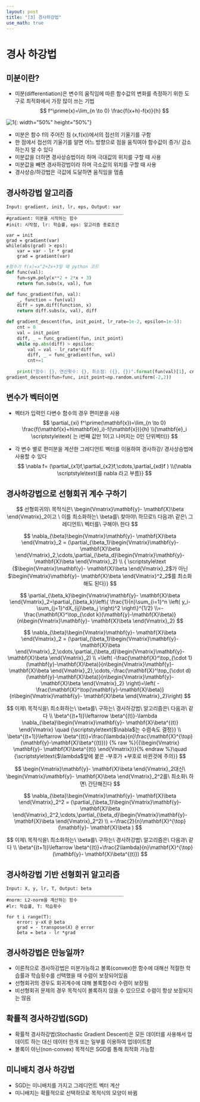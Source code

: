 ```yaml
---
layout: post
title: "[3] 경사하강법"
use_math: true
---
```

# 경사 하강법

## 미분이란?

- 미분(differentiation)은 변수의 움직임에 따른 함수값의 변화를 측정하기 위한 도구로 최적화에서 가장 많이 쓰는 기법
  $$
  f^\prime(x)=\lim_{n \to 0}	\frac{f(x+h)-f(x)}{h}
  $$

![1](https://user-images.githubusercontent.com/90087083/179637494-38cee096-571c-4219-a2a4-2b2cd9ec9bd8.jpg){: width="50%" height="50%"}


- 미분은 함수 f의 주어진 점 (x,f(x))에서의 접선의 기울기를 구함
- 한 점에서 접선의 기울기를 알면 어느 방향으로 점을 움직여야 함수값이 증가/ 감소하는지 알 수 있다
- 미분값을 더하면 경사상승법이라 하며 극대값의 위치를 구할 때 사용
- 미분값을 빼면 경사하강법이라 하며 극소값의 위치를 구할 때 사용
- 경사상승/하강법은 극값에 도달하면 움직임을 멈춤



## 경사하강법 알고리즘

```
Input: gradient, init, lr, eps, Output: var
____________________________________________
#gradient: 미분을 시작하는 함수
#init: 시작점, lr: 학습률, eps: 알고리즘 종료조건

var = init
grad = gradient(var)
while(abs(grad) > eps):
	var = var - lr * grad
	grad = gradient(var)
```



```python
#함수가 f(x)=x^2+2x+3일 때 python 코드
def func(val):
    fun=sym.poly(x**2 + 2*x + 3)
    return fun.subs(x, val), fun

def func_gradient(fun, val):
    _, function = fun(val)
    diff = sym.diff(function, x)
    return diff.subs(x, val), diff

def gradient_descent(fun, init_point, lr_rate=1e-2, epsilon=1e-5):
    cnt = 0
    val = init_point
    diff, _ = func_gradient(fun, init_point)
    while np.abs(diff) > epsilon:
        val = val - lr_rate*diff
        diff, _ = func_gradient(fun, val)
        cnt+=1
        
    print("함수: {}, 연산횟수: {}, 최소점: ({}, {})".format(fun(val)[1], cnt, val, fun(val)[0]))
gradient_descent(fun=func, init_point=np.random.uniform(-2,2))
```



## 변수가 벡터이면

- 벡터가 입력인 다변수 함수의 경우 편미분을 사용
  $$
  \partial_{xi} f^\prime(\mathbf{x})=\lim_{n \to 0}	\frac{f(\mathbf{x}+h\mathbf{e}_i)-f(\mathbf{x})}{h}
  \\{\mathbf{e}_i \scriptstyle\text{ 는 i번째 값만 1이고 나머지는 0인 단위벡터}}
  $$

- 각 변수 별로 편미분을 계산한 그레디언트 벡터를 이용하여 경사하강/ 경사상승법에 사용할 수 있다
  $$
  \nabla f= (\partial_{x1}f,\partial_{x2}f,\cdots,\partial_{xd}f )
  \\{\nabla \scriptstyle\text{를 nabla 라고 부름}}
  $$



## 경사하강법으로 선형회귀 계수 구하기

$$
선형회귀의\ 목적식은\ \begin{Vmatrix}\mathbf{y}- \mathbf{X}\beta \end{Vmatrix}_2이고 \ 이를 최소화하는\ \beta를\ 찾아야\ 하므로\\ 다음과\ 같은\ 그레디언트\ 벡터를\ 구해야\ 한다
$$




$$
\nabla_{\beta}\begin{Vmatrix}\mathbf{y}- \mathbf{X}\beta \end{Vmatrix}_2
= (\partial_{\beta_1}\begin{Vmatrix}\mathbf{y}- \mathbf{X}\beta \end{Vmatrix}_2,\cdots,\partial_{\beta_d}\begin{Vmatrix}\mathbf{y}- \mathbf{X}\beta \end{Vmatrix}_2)
\\ { \scriptstyle\text {$\begin{Vmatrix}\mathbf{y}- \mathbf{X}\beta \end{Vmatrix}_2$가 아닌 $\begin{Vmatrix}\mathbf{y}- \mathbf{X}\beta \end{Vmatrix}^2_2$를 최소화 해도 된다}}
$$




$$
\partial_{\beta_k}\begin{Vmatrix}\mathbf{y}- \mathbf{X}\beta \end{Vmatrix}_2=\partial_{\beta_k}\left\{ \frac{1}{n}\sum_{i=1}^n	\left( y_i-\sum_{j=1}^dX_{ij}\beta_j \right)^2 \right\}^{1/2}
\\=-\frac{\mathbf{X}^\top_{\cdot k}(\mathbf{y}-\mathbf{X}\beta)}{n\begin{Vmatrix}\mathbf{y}- \mathbf{X}\beta \end{Vmatrix}_2}
$$


$$
{ \scriptstyle\text {}}
$$


$$
\nabla_{\beta}\begin{Vmatrix}\mathbf{y}- \mathbf{X}\beta \end{Vmatrix}_2
= (\partial_{\beta_1}\begin{Vmatrix}\mathbf{y}- \mathbf{X}\beta \end{Vmatrix}_2,\cdots,\partial_{\beta_d}\begin{Vmatrix}\mathbf{y}- \mathbf{X}\beta \end{Vmatrix}_2)
\\ =\left( -\frac{\mathbf{X}^\top_{\cdot 1}(\mathbf{y}-\mathbf{X}\beta)}{n\begin{Vmatrix}\mathbf{y}- \mathbf{X}\beta \end{Vmatrix}_2},\cdots,-\frac{\mathbf{X}^\top_{\cdot d}(\mathbf{y}-\mathbf{X}\beta)}{n\begin{Vmatrix}\mathbf{y}- \mathbf{X}\beta \end{Vmatrix}_2} \right)=\left( -\frac{\mathbf{X}^\top(\mathbf{y}-\mathbf{X}\beta)}{n\begin{Vmatrix}\mathbf{y}- \mathbf{X}\beta \end{Vmatrix}_2}\right)
$$


$$
이제\ 목적식을\ 최소화하는\ \beta를\ 구하는\ 경사하강법\ 알고리즘은\ 다음과\ 같다
\\ \beta^{(t+1)}\leftarrow \beta^{(t)}-\lambda \nabla_{\beta}\begin{Vmatrix}\mathbf{y}- \mathbf{X}\beta^{(t)} \end{Vmatrix}
\quad {\scriptstyle\text{$\nabla$는 수렴속도 결정}}
\\ \beta^{(t+1)}\leftarrow \beta^{(t)}+\frac{\lambda}{n}\frac{\mathbf{X}^{\top}(\mathbf{y}-\mathbf{X}\beta^{(t)})}
{% raw %}{{\begin{Vmatrix} \mathbf{y}- \mathbf{X}\beta^{(t)} \end{Vmatrix}}}{% endraw %}\quad {\scriptstyle\text{$\lambda$앞에 붙은 -부호가 +부호로 바뀐것에 주의}}
$$




$$
\begin{Vmatrix}\mathbf{y}- \mathbf{X}\beta \end{Vmatrix}_2대신\ \begin{Vmatrix}\mathbf{y}- \mathbf{X}\beta \end{Vmatrix}_2^2를\ 최소화\ 하면\ 간단해진다
$$


$$
\nabla_{\beta}\begin{Vmatrix}\mathbf{y}- \mathbf{X}\beta \end{Vmatrix}_2^2
= (\partial_{\beta_1}\begin{Vmatrix}\mathbf{y}- \mathbf{X}\beta \end{Vmatrix}_2^2,\cdots,\partial_{\beta_d}\begin{Vmatrix}\mathbf{y}- \mathbf{X}\beta \end{Vmatrix}_2^2)
\\ =-\frac{2}{n}\mathbf{X}^{\top}(\mathbf{y}- \mathbf{X}\beta )
$$


$$
이제\ 목적식을\ 최소화하는\ \beta를\ 구하는\ 경사하강법\ 알고리즘은\ 다음과\ 같다
\\ \beta^{(t+1)}\leftarrow \beta^{(t)}+\frac{2\lambda}{n}\mathbf{X}^{\top}(\mathbf{y}- \mathbf{X}\beta^{(t)})
$$



## 경사하강법 기반 선형회귀 알고리즘

```
Input: X, y, lr, T, Output: beta
____________________________________________
#norm: L2-norm을 계산하는 함수
#lr: 학습률, T: 학습횟수

for t i range(T):
	error: y-xX @ beta
    grad = - transpose(X) @ error
    beta = beta - lr *grad
```



## 경사하강법은 만능일까?

- 이론적으로 경사하강법은 미분가능하고 볼록(convex)한 함수에 대해선 적절한 학습률과 학습횟수를 선택했을 때 수렴이 보장되어있음
- 선형회귀의 경우도 회귀계수에 대해 볼록함수라 수렴이 보장됨
- 비선형회귀 문제의 경우 목적식이 볼록하지 않을 수 있으므로 수렴이 항상 보장되지는 않음



## 확률적 경사하강법(SGD)

- 확률적 경사하강법(Stochastic Gradient Descent)은 모든 데이터를 사용해서 업데이트 하는 대신 데이터 한개 또는 일부를 이용하여 업데이트함
- 볼록이 아닌(non-convex) 목적식은 SGD를 통해 최적화 가능함



## 미니배치 경사 하강법

- SGD는 미니배치를 가지고 그레디언트 벡터 계산
- 미니배치는 확률적으로 선택하므로 목적식의 모양이 바뀜
